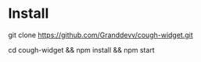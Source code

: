 # Install

git clone https://github.com/Granddevv/cough-widget.git

cd cough-widget && npm install && npm start
